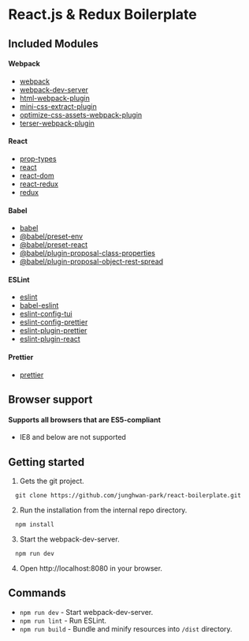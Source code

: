 # React.js & Redux Boilerplate

## Included Modules

#### Webpack
* [webpack](https://webpack.js.org/)
* [webpack-dev-server](https://github.com/webpack/webpack-dev-server)
* [html-webpack-plugin](https://github.com/jantimon/html-webpack-plugin)
* [mini-css-extract-plugin](https://www.npmjs.com/package/mini-css-extract-plugin)
* [optimize-css-assets-webpack-plugin](https://www.npmjs.com/package/optimize-css-assets-webpack-plugin)
* [terser-webpack-plugin](https://www.npmjs.com/package/terser-webpack-plugin)

#### React
* [prop-types](https://github.com/facebook/prop-types)
* [react](https://github.com/facebook/react)
* [react-dom](https://github.com/facebook/react/tree/master/packages/react-dom)
* [react-redux](https://github.com/reduxjs/react-redux)
* [redux](https://github.com/reduxjs/redux)

#### Babel
* [babel](https://babeljs.io/)
* [@babel/preset-env](https://github.com/babel/babel/tree/master/packages/babel-preset-env)
* [@babel/preset-react](https://github.com/babel/babel/tree/master/packages/babel-preset-react)
* [@babel/plugin-proposal-class-properties](https://github.com/babel/babel/tree/master/packages/babel-plugin-proposal-class-properties)
* [@babel/plugin-proposal-object-rest-spread](https://github.com/babel/babel/tree/master/packages/babel-plugin-proposal-object-rest-spread)


#### ESLint
* [eslint](https://eslint.org/)
* [babel-eslint](https://github.com/babel/babel-eslint)
* [eslint-config-tui](https://github.com/nhnent/tui.eslint.config)
* [eslint-config-prettier](https://github.com/prettier/eslint-config-prettier)
* [eslint-plugin-prettier](https://github.com/prettier/eslint-plugin-prettier)
* [eslint-plugin-react](https://github.com/prettier/eslint-plugin-react)

#### Prettier
* [prettier](https://prettier.io/)

## Browser support

#### Supports all browsers that are ES5-compliant

- IE8 and below are not supported

## Getting started

1. Gets the git project.
```
  git clone https://github.com/junghwan-park/react-boilerplate.git
```
2. Run the installation from the internal repo directory.
```
  npm install
```
3. Start the webpack-dev-server.
```
  npm run dev
```
4. Open http://localhost:8080 in your browser.

## Commands
* `npm run dev` - Start webpack-dev-server.
* `npm run lint` - Run ESLint.
* `npm run build` - Bundle and minify resources into `/dist` directory.